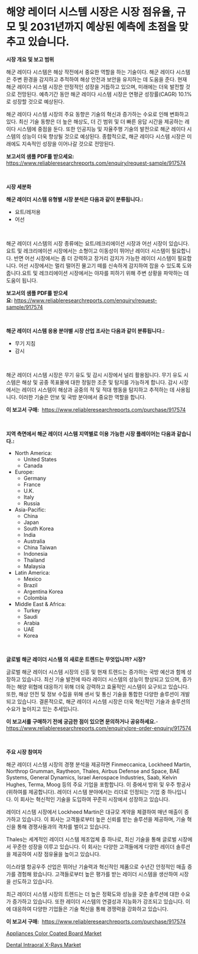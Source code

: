 <p><h1>해양 레이더 시스템 시장은 시장 점유율, 규모 및 2031년까지 예상된 예측에 초점을 맞추고 있습니다.</h1></p><p><strong>시장 개요 및 보고 범위</strong></p>
<p><p>해군 레이다 시스템은 해상 작전에서 중요한 역할을 하는 기술이다. 해군 레이다 시스템은 주변 환경을 감지하고 추적하여 해상 안전과 보안을 유지하는 데 도움을 준다. 현재 해군 레이다 시스템 시장은 안정적인 성장을 거듭하고 있으며, 미래에는 더욱 발전할 것으로 전망된다. 예측기간 동안 해군 레이다 시스템 시장은 연평균 성장률(CAGR) 10.1%로 성장할 것으로 예상된다.</p><p>해군 레이다 시스템 시장의 주요 동향은 기술의 혁신과 증가하는 수요로 인해 변화하고 있다. 최신 기술 동향은 더 높은 해상도, 더 긴 범위 및 더 빠른 응답 시간을 제공하는 레이다 시스템에 중점을 둔다. 또한 인공지능 및 자율주행 기술의 발전으로 해군 레이다 시스템의 성능이 더욱 향상될 것으로 예상된다. 종합적으로, 해군 레이다 시스템 시장은 미래에도 지속적인 성장을 이어나갈 것으로 전망된다.</p></p>
<p><strong>보고서의 샘플 PDF를 받으세요:</strong> <a href="https://www.reliableresearchreports.com/enquiry/request-sample/917574">https://www.reliableresearchreports.com/enquiry/request-sample/917574</a></p>
<p>&nbsp;</p>
<p><strong>시장 세분화</strong></p>
<p><strong>해군 레이더 시스템 유형별 시장 분석은 다음과 같이 분류됩니다.:</strong></p>
<p><ul><li>요트/레저용</li><li>어선</li></ul></p>
<p>&nbsp;</p>
<p><p>해군 레이더 시스템의 시장 종류에는 요트/레크리에이션 시장과 어선 시장이 있습니다. 요트 및 레크리에이션 시장에서는 소형이고 이동성이 뛰어난 레이더 시스템이 필요합니다. 반면 어선 시장에서는 좀 더 강력하고 장거리 감지가 가능한 레이더 시스템이 필요합니다. 어선 시장에서는 멀리 떨어진 물고기 떼를 신속하게 감지하여 잡을 수 있도록 도와줍니다.요트 및 레크리에이션 시장에서는 야자를 피하기 위해 주변 상황을 파악하는 데 도움이 됩니다.</p></p>
<p><strong>보고서의 샘플 PDF를 받으세요:</strong>&nbsp;<a href="https://www.reliableresearchreports.com/enquiry/request-sample/917574">https://www.reliableresearchreports.com/enquiry/request-sample/917574</a></p>
<p>&nbsp;</p>
<p><strong> 해군 레이더 시스템 응용 분야별 시장 산업 조사는 다음과 같이 분류됩니다.:</strong></p>
<p><ul><li>무기 지침</li><li>감시</li></ul></p>
<p>&nbsp;</p>
<p><p>해군 레이더 시스템 시장은 무기 유도 및 감시 시장에서 널리 활용됩니다. 무기 유도 시스템은 해상 및 공중 목표물에 대한 정밀한 조준 및 탐지를 가능하게 합니다. 감시 시장에서는 레이더 시스템이 해상과 공중의 적 및 적대 행동을 탐지하고 추적하는 데 사용됩니다. 이러한 기술은 안보 및 국방 분야에서 중요한 역할을 합니다.</p></p>
<p><strong>이 보고서 구매:</strong>&nbsp; <a href="https://www.reliableresearchreports.com/purchase/917574">https://www.reliableresearchreports.com/purchase/917574</a></p>
<p>&nbsp;</p>
<p><strong>지역 측면에서 해군 레이더 시스템 지역별로 이용 가능한 시장 플레이어는 다음과 같습니다.:</strong></p>
<p><ul>
    <li>
        North America:
        <ul>
            <li>United States</li>
            <li>Canada</li>
        </ul>
    </li>
    <li>
        Europe:
        <ul>
            <li>Germany</li>
            <li>France</li>
            <li>U.K.</li>
            <li>Italy</li>
            <li>Russia</li>
        </ul>
    </li>
    <li>
        Asia-Pacific:
        <ul>
            <li>China</li>
            <li>Japan</li>
            <li>South Korea</li>
            <li>India</li>
            <li>Australia</li>
            <li>China Taiwan</li>
            <li>Indonesia</li>
            <li>Thailand</li>
            <li>Malaysia</li>
        </ul>
    </li>
    <li>
        Latin America:
        <ul>
            <li>Mexico</li>
            <li>Brazil</li>
            <li>Argentina Korea</li>
            <li>Colombia</li>
        </ul>
    </li>
    <li>
        Middle East & Africa:
        <ul>
            <li>Turkey</li>
            <li>Saudi</li>
            <li>Arabia</li>
            <li>UAE</li>
            <li>Korea</li>
        </ul>
    </li>
    </ul></p>
<p>&nbsp;</p>
<p><strong>글로벌 해군 레이더 시스템 의 새로운 트렌드는 무엇입니까? 시장?</strong></p>
<p><p>글로벌 해군 레이더 시스템 시장의 신흥 및 현재 트렌드는 증가하는 국방 예산과 함께 성장하고 있습니다. 최신 기술 발전에 따라 레이더 시스템의 성능이 향상되고 있으며, 증가하는 해양 위협에 대응하기 위해 더욱 강력하고 효율적인 시스템이 요구되고 있습니다. 또한, 해상 안전 및 정보 수집을 위해 센서 및 통신 기술을 통합한 다양한 솔루션이 개발되고 있습니다. 결론적으로, 해군 레이더 시스템 시장은 더욱 혁신적인 기술과 솔루션의 수요가 높아지고 있는 추세입니다.</p></p>
<p><strong>이 보고서를 구매하기 전에 궁금한 점이 있으면 문의하거나 공유하세요.</strong>- <a href="https://www.reliableresearchreports.com/enquiry/pre-order-enquiry/917574">https://www.reliableresearchreports.com/enquiry/pre-order-enquiry/917574</a></p>
<p>&nbsp;</p>
<p><strong>주요 시장 참여자</strong></p>
<p><p>해군 레이더 시스템 시장의 경쟁 분석을 제공하면 Finmeccanica, Lockheed Martin, Northrop Grumman, Raytheon, Thales, Airbus Defense and Space, BAE Systems, General Dynamics, Israel Aerospace Industries, Saab, Kelvin Hughes, Terma, Moog 등의 주요 기업을 포함합니다. 이 중에서 방위 및 우주 항공사(위하여를 제공합니다). 레이더 시스템 분야에서는 리더로 인정되는 기업 중 하나입니다. 이 회사는 혁신적인 기술을 도입하여 꾸준히 시장에서 성장하고 있습니다.</p><p>레이더 시스템 시장에서 Lockheed Martin은 대규모 계약을 체결하여 매년 매출이 증가하고 있습니다. 이 회사는 고객들로부터 높은 신뢰를 받는 솔루션을 제공하며, 기술 혁신을 통해 경쟁사들과의 격차를 벌이고 있습니다.</p><p>Thales는 세계적인 레이더 시스템 제조업체 중 하나로, 최신 기술을 통해 글로벌 시장에서 꾸준한 성장을 이루고 있습니다. 이 회사는 다양한 고객들에게 다양한 레이더 솔루션을 제공하여 시장 점유율을 높이고 있습니다.</p><p>이스라엘 항공우주 산업은 뛰어난 기술력과 혁신적인 제품으로 수년간 안정적인 매출 증가를 경험해 왔습니다. 고객들로부터 높은 평가를 받는 레이더 시스템을 생산하여 시장을 선도하고 있습니다.</p><p>최근 레이더 시스템 시장의 트렌드는 더 높은 정확도와 성능을 갖춘 솔루션에 대한 수요가 증가하고 있습니다. 또한 레이더 시스템의 연결성과 지능화가 강조되고 있습니다. 이에 대응하여 다양한 기업들은 기술 혁신을 통해 경쟁력을 강화하고 있습니다.</p></p>
<p><strong>이 보고서 구매:</strong>&nbsp;&nbsp;<a href="https://www.reliableresearchreports.com/purchase/917574">https://www.reliableresearchreports.com/purchase/917574</a></p>
<p><p><a href="https://issuu.com/reportprime-2/docs/appliances-color-coated-board-market-size-2030.ppt">Appliances Color Coated Board Market</a></p><p><a href="https://issuu.com/reportprime-2/docs/dental-intraoral-x-rays-market-size-2030.pptx">Dental Intraoral X-Rays Market</a></p></p>
